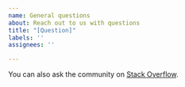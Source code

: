 ```yaml
---
name: General questions
about: Reach out to us with questions
title: "[Question]"
labels: ''
assignees: ''

---
```


You can also ask the community on [Stack Overflow](https://stackoverflow.com/questions/tagged/azure-remote-rendering).